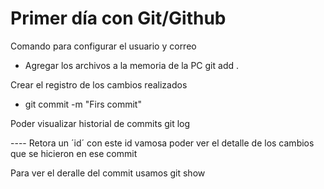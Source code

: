 # Primer día con Git/Github

Comando para configurar el usuario y correo

* Agregar los archivos a la memoria de la PC
git add .

Crear el registro de los cambios realizados
* git commit -m "Firs commit"

Poder visualizar historial de commits
git log

---- Retora un ´id´ con este id vamosa poder ver el detalle de los cambios que se hicieron en ese commit

Para ver el deralle del commit usamos 
git show